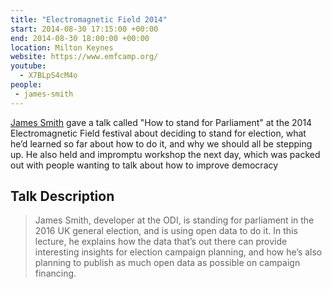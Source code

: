 ```yaml
---
title: "Electromagnetic Field 2014"
start: 2014-08-30 17:15:00 +00:00
end: 2014-08-30 18:00:00 +00:00
location: Milton Keynes
website: https://www.emfcamp.org/
youtube:
  - X7BLpS4cM4o
people:
 - james-smith
---
```


[James Smith](/people/james-smith) gave a talk called "How to stand for Parliament" at the 2014 Electromagnetic Field festival about deciding to stand for election, what he’d learned so far about how to do it, and why we should all be stepping up. He also held and impromptu workshop the next day, which was packed out with people wanting to talk about how to improve democracy

## Talk Description

> James Smith, developer at the ODI, is standing for parliament in the 2016 UK general election, and is using open data to do it. In this lecture, he explains how the data that’s out there can provide interesting insights for election campaign planning, and how he’s also planning to publish as much open data as possible on campaign financing.